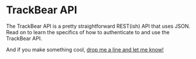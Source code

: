 # TrackBear API

The TrackBear API is a pretty straightforward REST(ish) API that uses JSON. Read on to learn the specifics of how to authenticate to and use the TrackBear API.
  
And if you make something cool, [drop me a line and let me know!](https://trackbear.app/contact)